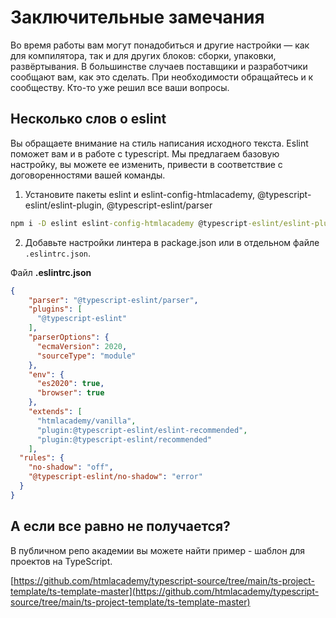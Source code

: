 # Заключительные замечания

Во время работы вам могут понадобиться и другие настройки — как для компилятора, так и для других блоков: сборки, упаковки, развёртывания. В большинстве случаев поставщики и разработчики сообщают вам, как это сделать. При необходимости обращайтесь и к сообществу. Кто-то уже решил все ваши вопросы.

## Несколько слов о eslint

Вы обращаете внимание на стиль написания исходного текста. Eslint поможет вам и в работе с typescript. Мы предлагаем базовую настройку, вы можете ее изменить, привести в соответствие с договоренностями вашей команды.

1. Установите пакеты eslint и eslint-config-htmlacademy, @typescript-eslint/eslint-plugin, @typescript-eslint/parser

```cmd
npm i -D eslint eslint-config-htmlacademy @typescript-eslint/eslint-plugin @typescript-eslint/parser
```

2. Добавьте настройки линтера в package.json или в отдельном файле `.eslintrc.json`.

Файл **.eslintrc.json**

```json
{
    "parser": "@typescript-eslint/parser",
    "plugins": [
      "@typescript-eslint"
    ],
    "parserOptions": {
      "ecmaVersion": 2020,
      "sourceType": "module"
    },
    "env": {
      "es2020": true,
      "browser": true
    },
    "extends": [
      "htmlacademy/vanilla",
      "plugin:@typescript-eslint/eslint-recommended",
      "plugin:@typescript-eslint/recommended"
    ],
  "rules": {
    "no-shadow": "off",
    "@typescript-eslint/no-shadow": "error"
  }
}
```

## А если все равно не получается?

В публичном репо академии вы можете найти пример - шаблон для проектов на TypeScript.

[https://github.com/htmlacademy/typescript-source/tree/main/ts-project-template/ts-template-master](https://github.com/htmlacademy/typescript-source/tree/main/ts-project-template/ts-template-master)
